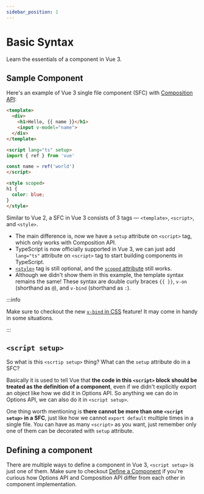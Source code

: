 ```yaml
---
sidebar_position: 1
---
```


# Basic Syntax

Learn the essentials of a component in Vue 3.

## Sample Component

Here's an example of Vue 3 single file component (SFC) with [Composition API](https://vuejs.org/guide/introduction.html#composition-api):

```html showLineNumbers
<template>
  <div>
    <h1>Hello, {{ name }}</h1>
    <input v-model="name">
  </div>
</template>

<script lang="ts" setup>
import { ref } from 'vue'

const name = ref('world')
</script>

<style scoped>
h1 {
  color: blue;
}
</style>
```

Similar to Vue 2, a SFC in Vue 3 consists of 3 tags — `<template>`, `<script>`, and `<style>`.

- The main difference is, now we have a `setup` attribute on `<script>` tag, which only works with Composition API.
- TypeScript is now officially supported in Vue 3, we can just add `lang="ts"` attribute on `<script>` tag to start building components in TypeScript.
- [`<style>`](https://vuejs.org/api/sfc-spec.html#style) tag is still optional, and the [`scoped` attribute](https://vue-loader.vuejs.org/guide/scoped-css.html#scoped-css) still works.
- Although we didn't show them in this example, the template syntax remains the same! These syntax are double curly braces `{{ }}`, `v-on` (shorthand as `@`), and `v-bind` (shorthand as `:`).

:::info

Make sure to checkout the new [`v-bind` in CSS](https://vuejs.org/api/sfc-css-features.html#v-bind-in-css) feature! It may come in handy in some situations.

:::

## `<script setup>`

So what is this `<scrtip setup>` thing? What can the `setup` attribute do in a SFC?

Basically it is used to tell Vue that **the code in this `<script>` block should be treated as the definition of a component**, even if we didn't explicitly export an object like how we did it in Options API. So anything we can do in Options API, we can also do it in `<script setup>`.

One thing worth mentioning is **there cannot be more than one `<script setup>` in a SFC**, just like how we cannot `export default` multiple times in a single file. You can have as many `<script>` as you want, just remember only one of them can be decorated with `setup` attribute.

## Defining a component

There are multiple ways to define a component in Vue 3, `<script setup>` is just one of them. Make sure to checkout [Define a Component](./define-a-component) if you're curious how Options API and Composition API differ from each other in component implementation.